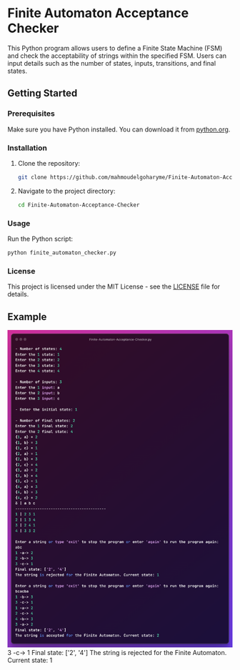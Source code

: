 # Finite Automaton Acceptance Checker

This Python program allows users to define a Finite State Machine (FSM) and check the acceptability of strings within the specified FSM. Users can input details such as the number of states, inputs, transitions, and final states.

## Getting Started

### Prerequisites

Make sure you have Python installed. You can download it from [python.org](https://www.python.org/downloads/).

### Installation

1. Clone the repository:

    ```bash
    git clone https://github.com/mahmoudelgoharyme/Finite-Automaton-Acceptance-Checker.git
    ```

2. Navigate to the project directory:

    ```bash
    cd Finite-Automaton-Acceptance-Checker
    ```

### Usage

Run the Python script:

```bash
python finite_automaton_checker.py
```

### License

This project is licensed under the MIT License - see the [LICENSE](LICENSE) file for details.

## Example

![Demo Image](https://github.com/mahmoudelgoharyme/Finite-Automaton-Acceptance-Checker/raw/main/demo.png)
3 -c-> 1
Final state: ['2', '4']
The string is rejected for the Finite Automaton. Current state: 1
